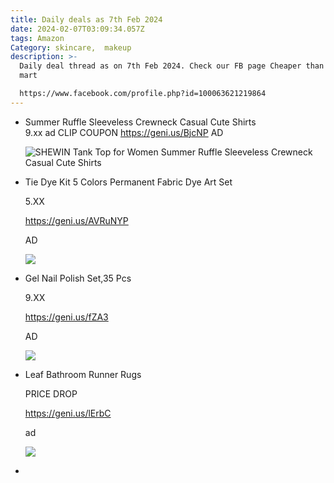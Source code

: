 ```yaml
---
title: Daily deals as 7th Feb 2024
date: 2024-02-07T03:09:34.057Z
tags: Amazon
Category: skincare,  makeup
description: >-
  Daily deal thread as on 7th Feb 2024. Check our FB page Cheaper than your ex
  mart

  https://www.facebook.com/profile.php?id=100063621219864
---
```

* <!--StartFragment-->

  Summer Ruffle Sleeveless Crewneck Casual Cute Shirts\
  9.xx ad CLIP COUPON <https://geni.us/BjcNP> AD

  <!--EndFragment--><!--StartFragment-->

  ![SHEWIN Tank Top for Women Summer Ruffle Sleeveless Crewneck Casual Cute Shirts](https://m.media-amazon.com/images/W/MEDIAX_849526-T2/images/I/71vRlo-BJtL._AC_SY741_.jpg)

  <!--EndFragment-->
* <!--StartFragment-->

  Tie Dye Kit 5 Colors Permanent Fabric Dye Art Set

  5.XX

  <https://geni.us/AVRuNYP>

  AD

  <!--EndFragment--><!--StartFragment-->

  ![](https://m.media-amazon.com/images/W/MEDIAX_849526-T2/images/I/71Vty3ESgnL._AC_SL1500_.jpg)

  <!--EndFragment-->
* <!--StartFragment-->

  Gel Nail Polish Set,35 Pcs

  9.XX

  <https://geni.us/fZA3>

  AD

  <!--EndFragment--><!--StartFragment-->

  ![](https://m.media-amazon.com/images/W/MEDIAX_849526-T2/images/I/81eXTjLNFxL._SL1500_.jpg)

  <!--EndFragment-->
* <!--StartFragment-->

  Leaf Bathroom Runner Rugs

  PRICE DROP

  <https://geni.us/lErbC>

  ad

  <!--EndFragment--> <!--StartFragment-->

  ![](https://m.media-amazon.com/images/W/MEDIAX_849526-T2/images/I/71nyVS2ip+L._AC_SL1500_.jpg)

  <!--EndFragment-->
*